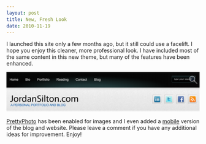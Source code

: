 ```yaml
---
layout: post
title: New, Fresh Look
date: 2010-11-19
---
```


I launched this site only a few months ago, but it still could use a facelift. I hope you enjoy this cleaner, more professional look. I have included most of the same content in this new theme, but many of the features have been enhanced.

![New Theme Design](/images/new-theme-design.png)

[PrettyPhoto](http://www.no-margin-for-errors.com/projects/prettyphoto-jquery-lightbox-clone/) has been enabled for images and I even added a [mobile](http://wordpress.org/extend/plugins/wptouch/) version of the blog and website. Please leave a comment if you have any additional ideas for improvement. Enjoy!